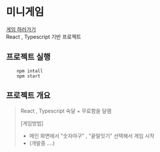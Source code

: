 # 미니게임

[게임 하러가기](https://rea-minigame.herokuapp.com/)  
React , Typescript 기반 프로젝트

## 프로젝트 실행

```
    npm intall
    npm start
```

## 프로젝트 개요

> React , Typescript 숙달 + 무료함을 달램
>
> [게임방법]
>
> -   메인 화면에서 "숫자야구" , "끝말잇기" 선택해서 게임 시작
> -   (개발중 ....)
